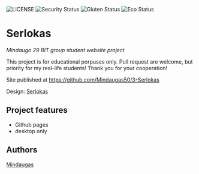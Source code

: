 ![LICENSE](https://img.shields.io/badge/license-MIT-blue.svg?style=flat-square)
![Security Status](https://img.shields.io/security-headers?label=Security&url=https%3A%2F%2Fgithub.com&style=flat-square)
![Gluten Status](https://img.shields.io/badge/Gluten-Free-green.svg)
![Eco Status](https://img.shields.io/badge/ECO-Friendly-green.svg)

# Serlokas

_Mindaugo 29 BIT group student website project_

This project is for educational porpuses only. Pull request are welcome, but priority for my real-life students! Thank you for your cooperation!

Site published at https://github.com/Mindaugas50/3-Serlokas

Design: [Serlokas](https://cdn.discordapp.com/attachments/850245533838868480/850246157619298324/404-Web-Page-Design-Examples-6.png)

## Project features

- Github pages
- desktop only

## Authors

[Mindaugas](https://github.com/Mindaugas50)